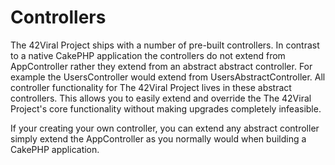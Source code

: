 Controllers
===========

The 42Viral Project ships with a number of pre-built controllers. In contrast to a native CakePHP application the 
controllers do not extend from AppController rather they extend from an abstract abstract controller. For example
the UsersController would extend from UsersAbstractController. All controller functionality for The 42Viral Project
lives in these abstract controllers. This allows you to easily extend and override the The 42Viral Project's core 
functionality without making upgrades completely infeasible. 

If your creating your own controller, you can extend any abstract controller simply extend the AppController as you
normally would when building a CakePHP application. 

